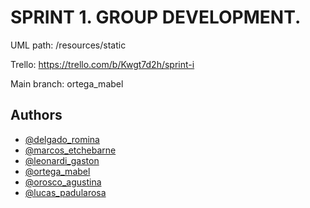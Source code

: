 
# SPRINT 1. GROUP DEVELOPMENT.

UML path: /resources/static  

Trello: https://trello.com/b/Kwgt7d2h/sprint-i 

Main branch: ortega_mabel


## Authors

- [@delgado_romina](https://www.github.com/rsdelgado)
- [@marcos_etchebarne](https://www.github.com/marcosetchemeli)
- [@leonardi_gaston](https://www.github.com/leonardigaston)
- [@ortega_mabel](https://www.github.com/mabortega)
- [@orosco_agustina](https://www.github.com/agusoreina18)
- [@lucas_padularosa](https://www.github.com/lucaspadularosaml)



